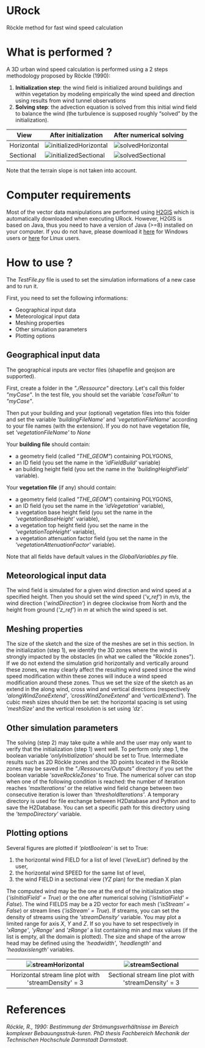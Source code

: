 # URock
Röckle method for fast wind speed calculation

# What is performed ?
A 3D urban wind speed calculation is performed using a 2 steps methodology proposed by Röckle (1990):
1. **Initialization step**: the wind field is initialized around buildings and within vegetation by modeling empirically the wind speed and direction using results from wind tunnel observations
2. **Solving step**: the advection equation is solved from this initial wind field to balance the wind (the turbulence is supposed roughly “solved” by the initialization).

| View | After initialization | After numerical solving |
| -- | -- | -- |
| Horizontal | ![initializedHorizontal](https://user-images.githubusercontent.com/13120405/117828537-2fa09100-b272-11eb-8ff7-08cfd95f0baf.png) | ![solvedHorizontal](https://user-images.githubusercontent.com/13120405/117828703-5bbc1200-b272-11eb-8c76-8acc23dc06d5.png) |
| Sectional | ![initializedSectional](https://user-images.githubusercontent.com/13120405/117829471-12b88d80-b273-11eb-9fa8-38f1d8a31d9d.png) | ![solvedSectional](https://user-images.githubusercontent.com/13120405/117829042-ab024280-b272-11eb-897c-8b725ecbb883.png) |

Note that the terrain slope is not taken into account.

# Computer requirements
Most of the vector data manipulations are performed using [H2GIS](http://www.h2gis.org/) which is automatically downloaded when executing URock. However, H2GIS is based on Java, thus you need to have a version of Java (>=8) installed on your computer. If you do not have, please download it [here](https://java.com/en/download/windows_manual.jsp) for Windows users or [here](https://java.com/en/download/) for Linux users.

# How to use ?
The _TestFile.py_ file is used to set the simulation informations of a new case and to run it.

First, you need to set the following informations:
- Geographical input data
- Meteorological input data
- Meshing properties
- Other simulation parameters
- Plotting options

## Geographical input data
The geographical inputs are vector files (shapefile and geojson are supported).

First, create a folder in the _"./Ressource"_ directory. Let's call this folder _"myCase"_. In the test file, you should set the variable _'caseToRun'_ to _"myCase"_.

Then put your building and your (optional) vegetation files into this folder and set the variable _'buildingFileName'_ and _'vegetationFileName'_ according to your file names (with the extension). If you do not have vegetation file, set _'vegetationFileName'_ to _None_

Your **building file** should contain:
- a geometry field (called _"THE_GEOM"_) containing POLYGONS,
- an ID field (you set the name in the _'idFieldBuild'_ variable)
- an building height field (you set the name in the _'buildingHeightField'_ variable).

Your **vegetation file** (if any) should contain:
- a geometry field (called _"THE_GEOM"_) containing POLYGONS,
- an ID field (you set the name in the _'idVegetation'_ variable),
- a vegetation base height field (you set the name in the _'vegetationBaseHeight'_ variable),
- a vegetation top height field (you set the name in the _'vegetationTopHeight'_ variable),
- a vegetation attenuation factor field (you set the name in the _'vegetationAttenuationFactor'_ variable).

Note that all fields have default values in the _GlobalVariables.py_ file.

## Meteorological input data
The wind field is simulated for a given wind direction and wind speed at a specified height. Then you should set the wind speed (_'v_ref'_) in _m/s_, the wind direction (_'windDirection'_) in degree clockwise from North and the height from ground (_'z_ref'_) in _m_ at which the wind speed is set.

## Meshing properties
The size of the sketch and the size of the meshes are set in this section.
In the initialization (step 1), we identify the 3D zones where the wind is strongly impacted by the obstacles (in what we called the "Röckle zones"). If we do not extend the simulation grid horizontally and vertically around these zones, we may clearly affect the resulting wind speed since the wind speed modification within these zones will induce a wind speed modification around these zones. Thus we set the size of the sketch as an extend in the along wind, cross wind and vertical directions (respectively _'alongWindZoneExtend'_, _'crossWindZoneExtend'_ and _'verticalExtend'_).
The cubic mesh sizes should then be set: the horizontal spacing is set using _'meshSize'_ and the vertical resolution is set using _'dz'_.

## Other simulation parameters
The solving (step 2) may take quite a while and the user may only want to verify that the initialization (step 1) went well. To perform only step 1, the boolean variable _'onlyInitialization'_ should be set to True.
Intermediate results such as 2D Röckle zones and the 3D points located in the Röckle zones may be saved in the _"./Ressources/Outputs"_ directory if you set the boolean variable _'saveRockleZones'_ to True.
The numerical solver can stop when one of the following condition is reached: the number of iteration reaches _'maxIterations'_ or the relative wind field change between two consecutive iteration is lower than _'thresholdIterations'_.
A temporary directory is used for file exchange between H2Database and Python and to save the H2Database. You can set a specific path for this directory using the _'tempoDirectory'_ variable.

## Plotting options
Several figures are plotted if _'plotBoolean'_ is set to True:
1. the horizontal wind FIELD for a list of level (_'levelList'_) defined by the user,
2. the horizontal wind SPEED for the same list of level,
3. the wind FIELD in a sectional view (_YZ_ plan) for the median X plan

The computed wind may be the one at the end of the initialization step (_'isInitialField' = True_) or the one after numerical solving (_'isInitialField' = False_).
The wind FIELDS may be a 2D vector for each mesh (_'isStream' = False_) or stream lines (_'isStream' = True_). If streams, you can set the density of streams using the _'streamDensity'_ variable.
You may plot a limited range for axis _X_, _Y_ and _Z_. If so you have to set respectively in _'xRange'_, _'yRange'_ and _'zRange'_ a list containing min and max values  (if the list is empty, all the domain is plotted).
The size and shape of the arrow head may be defined using the _'headwidth'_, _'headlength'_ and _'headaxislength'_ variables.

| ![streamHorizontal](https://user-images.githubusercontent.com/13120405/117823598-eea67d80-b26d-11eb-9f86-61f37b7f0b9f.png) | ![streamSectional](https://user-images.githubusercontent.com/13120405/117829852-6aef8f80-b273-11eb-84c3-cb4539970aa9.png) |
|:--:|:--:|
| Horizontal stream line plot with 'streamDensity' = 3 | Sectional stream line plot with 'streamDensity' = 3 |



# References
_Röckle, R., 1990: Bestimmung der Strömungsverhältnisse im Bereich komplexer Bebauungsstruk-turen. PhD thesis Fachbereich Mechanik der Technischen Hochschule Darmstadt Darmstadt._
